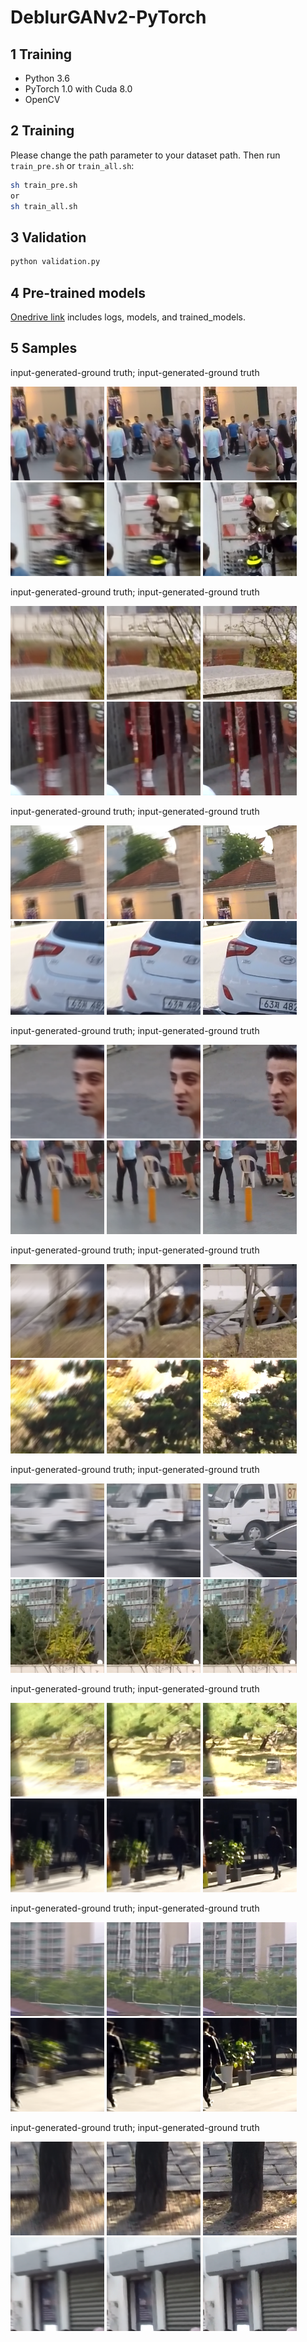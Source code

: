 # DeblurGANv2-PyTorch

## 1 Training

- Python 3.6
- PyTorch 1.0 with Cuda 8.0
- OpenCV

## 2 Training

Please change the path parameter to your dataset path. Then run `train_pre.sh` or `train_all.sh`:

```bash
sh train_pre.sh
or
sh train_all.sh
```

## 3 Validation

```bash
python validation.py
```

## 4 Pre-trained models

[Onedrive link](https://portland-my.sharepoint.com/:f:/g/personal/yzzhao2-c_ad_cityu_edu_hk/EvghwTdReyxIl8ccqJc6IVIBwSZXxxTHBXoNuab1M3d1Nw?e=5nHvyX) includes logs, models, and trained_models.

## 5 Samples

input-generated-ground truth; input-generated-ground truth

<img src="./img/val_epoch213_in.png" width="150"/>
<img src="./img/val_epoch213_pred.png" width="150"/>
<img src="./img/val_epoch213_gt.png" width="150"/>
<img src="./img/val_epoch214_in.png" width="150"/>
<img src="./img/val_epoch214_pred.png" width="150"/>
<img src="./img/val_epoch214_gt.png" width="150"/>

input-generated-ground truth; input-generated-ground truth

<img src="./img/val_epoch215_in.png" width="150"/>
<img src="./img/val_epoch215_pred.png" width="150"/>
<img src="./img/val_epoch215_gt.png" width="150"/>
<img src="./img/val_epoch241_in.png" width="150"/>
<img src="./img/val_epoch241_pred.png" width="150"/>
<img src="./img/val_epoch241_gt.png" width="150"/>

input-generated-ground truth; input-generated-ground truth

<img src="./img/val_epoch237_in.png" width="150"/>
<img src="./img/val_epoch237_pred.png" width="150"/>
<img src="./img/val_epoch237_gt.png" width="150"/>
<img src="./img/val_epoch238_in.png" width="150"/>
<img src="./img/val_epoch238_pred.png" width="150"/>
<img src="./img/val_epoch238_gt.png" width="150"/>

input-generated-ground truth; input-generated-ground truth

<img src="./img/val_epoch254_in.png" width="150"/>
<img src="./img/val_epoch254_pred.png" width="150"/>
<img src="./img/val_epoch254_gt.png" width="150"/>
<img src="./img/val_epoch255_in.png" width="150"/>
<img src="./img/val_epoch255_pred.png" width="150"/>
<img src="./img/val_epoch255_gt.png" width="150"/>

input-generated-ground truth; input-generated-ground truth

<img src="./img/val_epoch256_in.png" width="150"/>
<img src="./img/val_epoch256_pred.png" width="150"/>
<img src="./img/val_epoch256_gt.png" width="150"/>
<img src="./img/val_epoch257_in.png" width="150"/>
<img src="./img/val_epoch257_pred.png" width="150"/>
<img src="./img/val_epoch257_gt.png" width="150"/>

input-generated-ground truth; input-generated-ground truth

<img src="./img/val_epoch265_in.png" width="150"/>
<img src="./img/val_epoch265_pred.png" width="150"/>
<img src="./img/val_epoch265_gt.png" width="150"/>
<img src="./img/val_epoch266_in.png" width="150"/>
<img src="./img/val_epoch266_pred.png" width="150"/>
<img src="./img/val_epoch266_gt.png" width="150"/>

input-generated-ground truth; input-generated-ground truth

<img src="./img/val_epoch288_in.png" width="150"/>
<img src="./img/val_epoch288_pred.png" width="150"/>
<img src="./img/val_epoch288_gt.png" width="150"/>
<img src="./img/val_epoch289_in.png" width="150"/>
<img src="./img/val_epoch289_pred.png" width="150"/>
<img src="./img/val_epoch289_gt.png" width="150"/>

input-generated-ground truth; input-generated-ground truth

<img src="./img/val_epoch297_in.png" width="150"/>
<img src="./img/val_epoch297_pred.png" width="150"/>
<img src="./img/val_epoch297_gt.png" width="150"/>
<img src="./img/val_epoch298_in.png" width="150"/>
<img src="./img/val_epoch298_pred.png" width="150"/>
<img src="./img/val_epoch298_gt.png" width="150"/>

input-generated-ground truth; input-generated-ground truth

<img src="./img/val_epoch299_in.png" width="150"/>
<img src="./img/val_epoch299_pred.png" width="150"/>
<img src="./img/val_epoch299_gt.png" width="150"/>
<img src="./img/val_epoch300_in.png" width="150"/>
<img src="./img/val_epoch300_pred.png" width="150"/>
<img src="./img/val_epoch300_gt.png" width="150"/>
